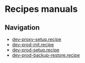 # Recipes manuals

## Navigation

- [dev-proxy-setup.recipe](recipes/dev-proxy-setup.md)
- [dev-prod-init.recipe](recipes/dev-prod-init.md)
- [dev-prod-setup.recipe](recipes/dev-prod-setup.md)
- [dev-prod-backup-restore.recipe](recipes/dev-prod-backup-restore.md)
